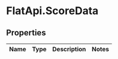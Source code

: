 # FlatApi.ScoreData

## Properties
Name | Type | Description | Notes
------------ | ------------- | ------------- | -------------


